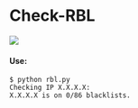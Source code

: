 # Check-RBL
![](https://img.shields.io/cocoapods/l/AFNetworking.svg)

#### Use:

```
$ python rbl.py
Checking IP X.X.X.X:
X.X.X.X is on 0/86 blacklists.
```

